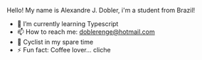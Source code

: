 Hello! My name is Alexandre J. Dobler, i'm a student from Brazil!

- 🌱 I’m currently learning Typescript
- 📫 How to reach me: doblerenge@hotmail.com
- 🚴 Cyclist in my spare time
- ⚡ Fun fact: Coffee lover... cliche
